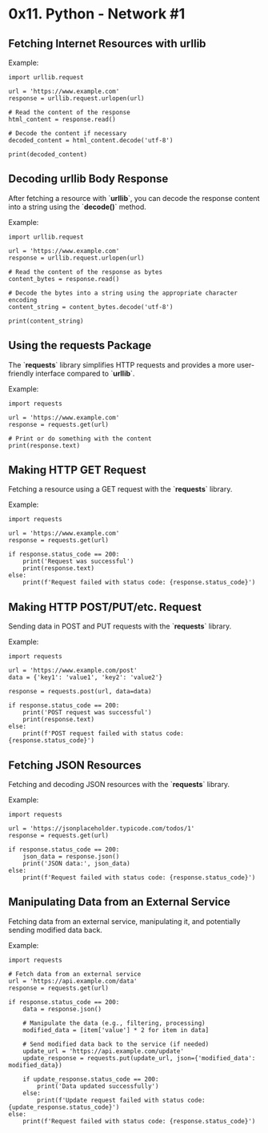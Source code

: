 # 0x11. Python - Network #1

## Fetching Internet Resources with urllib

Example:
```
import urllib.request

url = 'https://www.example.com'
response = urllib.request.urlopen(url)

# Read the content of the response
html_content = response.read()

# Decode the content if necessary
decoded_content = html_content.decode('utf-8')

print(decoded_content)
```

## Decoding urllib Body Response

After fetching a resource with \`**urllib**\`, you can decode the response content into a string using the \`**decode()**\` method.

Example:
```
import urllib.request

url = 'https://www.example.com'
response = urllib.request.urlopen(url)

# Read the content of the response as bytes
content_bytes = response.read()

# Decode the bytes into a string using the appropriate character encoding
content_string = content_bytes.decode('utf-8')

print(content_string)
```

## Using the requests Package

The \`**requests**\` library simplifies HTTP requests and provides a more user-friendly interface compared to \`**urllib**\`.

Example:
```
import requests

url = 'https://www.example.com'
response = requests.get(url)

# Print or do something with the content
print(response.text)
```

## Making HTTP GET Request

Fetching a resource using a GET request with the \`**requests**\` library.

Example:
```
import requests

url = 'https://www.example.com'
response = requests.get(url)

if response.status_code == 200:
    print('Request was successful')
    print(response.text)
else:
    print(f'Request failed with status code: {response.status_code}')
```

## Making HTTP POST/PUT/etc. Request

Sending data in POST and PUT requests with the \`**requests**\` library.

Example:
```
import requests

url = 'https://www.example.com/post'
data = {'key1': 'value1', 'key2': 'value2'}

response = requests.post(url, data=data)

if response.status_code == 200:
    print('POST request was successful')
    print(response.text)
else:
    print(f'POST request failed with status code: {response.status_code}')
```

## Fetching JSON Resources

Fetching and decoding JSON resources with the \`**requests**\` library.

Example:
```
import requests

url = 'https://jsonplaceholder.typicode.com/todos/1'
response = requests.get(url)

if response.status_code == 200:
    json_data = response.json()
    print('JSON data:', json_data)
else:
    print(f'Request failed with status code: {response.status_code}')
```

## Manipulating Data from an External Service

Fetching data from an external service, manipulating it, and potentially sending modified data back.

Example:
```
import requests

# Fetch data from an external service
url = 'https://api.example.com/data'
response = requests.get(url)

if response.status_code == 200:
    data = response.json()

    # Manipulate the data (e.g., filtering, processing)
    modified_data = [item['value'] * 2 for item in data]

    # Send modified data back to the service (if needed)
    update_url = 'https://api.example.com/update'
    update_response = requests.put(update_url, json={'modified_data': modified_data})

    if update_response.status_code == 200:
        print('Data updated successfully')
    else:
        print(f'Update request failed with status code: {update_response.status_code}')
else:
    print(f'Request failed with status code: {response.status_code}')
```

